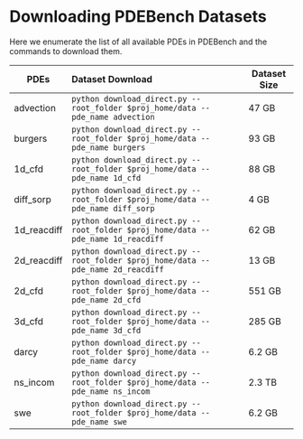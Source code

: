 
# Downloading PDEBench Datasets

Here we enumerate the list of all available PDEs in PDEBench and the commands to download them.



| PDEs        | Dataset Download                                             | Dataset Size |
| ----------- | :----------------------------------------------------------- | ------------ |
| advection   | ```python download_direct.py --root_folder $proj_home/data --pde_name advection``` | 47 GB        |
| burgers     | ```python download_direct.py --root_folder $proj_home/data --pde_name burgers``` | 93 GB        |
| 1d_cfd      | ```python download_direct.py --root_folder $proj_home/data --pde_name 1d_cfd``` | 88 GB        |
| diff_sorp   | ```python download_direct.py --root_folder $proj_home/data --pde_name diff_sorp``` | 4 GB         |
| 1d_reacdiff | ```python download_direct.py --root_folder $proj_home/data --pde_name 1d_reacdiff``` | 62 GB        |
| 2d_reacdiff | ```python download_direct.py --root_folder $proj_home/data --pde_name 2d_reacdiff``` | 13 GB        |
| 2d_cfd      | ```python download_direct.py --root_folder $proj_home/data --pde_name 2d_cfd``` | 551 GB       |
| 3d_cfd      | ```python download_direct.py --root_folder $proj_home/data --pde_name 3d_cfd``` | 285 GB       |
| darcy       | ```python download_direct.py --root_folder $proj_home/data --pde_name darcy``` | 6.2 GB       |
| ns_incom    | ```python download_direct.py --root_folder $proj_home/data --pde_name ns_incom``` | 2.3 TB       |
| swe         | ```python download_direct.py --root_folder $proj_home/data --pde_name swe``` | 6.2 GB       |


